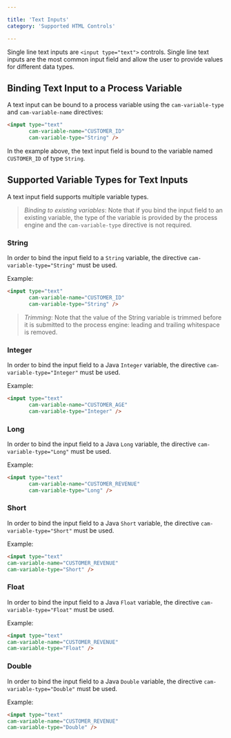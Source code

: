 ```yaml
---

title: 'Text Inputs'
category: 'Supported HTML Controls'

---
```


Single line text inputs are `<input type="text">` controls. Single line text inputs are the most
common input field and allow the user to provide values for different data types.

## Binding Text Input to a Process Variable

A text input can be bound to a process variable using the `cam-variable-type` and
`cam-variable-name` directives:

```html
<input type="text"
       cam-variable-name="CUSTOMER_ID"
       cam-variable-type="String" />
```

In the example above, the text input field is bound to the variable named `CUSTOMER_ID` of type
`String`.

## Supported Variable Types for Text Inputs

A text input field supports multiple variable types.

> *Binding to existing variables*: Note that if you bind the input field to an existing variable,
> the type of the variable is provided by the process engine and the `cam-variable-type` directive
> is not required.

### String

In order to bind the input field to a `String` variable, the directive `cam-variable-type="String"`
must be used.

Example:

```html
<input type="text"
       cam-variable-name="CUSTOMER_ID"
       cam-variable-type="String" />
```

> *Trimming*: Note that the value of the String variable is trimmed before it is submitted to the
> process engine: leading and trailing whitespace is removed.

### Integer

In order to bind the input field to a Java `Integer` variable, the directive
`cam-variable-type="Integer"` must be used.

Example:

```html
<input type="text"
       cam-variable-name="CUSTOMER_AGE"
       cam-variable-type="Integer" />
```

### Long

In order to bind the input field to a Java `Long` variable, the directive
`cam-variable-type="Long"` must be used.

Example:

```html
<input type="text"
       cam-variable-name="CUSTOMER_REVENUE"
       cam-variable-type="Long" />
```

### Short

In order to bind the input field to a Java `Short` variable, the directive
`cam-variable-type="Short"` must be used.

Example:

```html
<input type="text"
cam-variable-name="CUSTOMER_REVENUE"
cam-variable-type="Short" />
```

### Float

In order to bind the input field to a Java `Float` variable, the directive
`cam-variable-type="Float"` must be used.

Example:

```html
<input type="text"
cam-variable-name="CUSTOMER_REVENUE"
cam-variable-type="Float" />
```

### Double

In order to bind the input field to a Java `Double` variable, the directive
`cam-variable-type="Double"` must be used.

Example:

```html
<input type="text"
cam-variable-name="CUSTOMER_REVENUE"
cam-variable-type="Double" />
```
